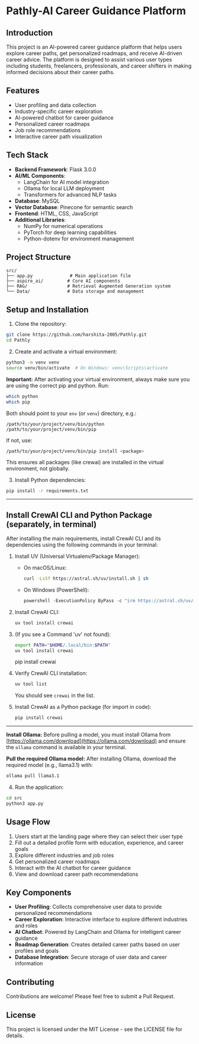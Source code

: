 # Pathly-AI Career Guidance Platform

## Introduction
This project is an AI-powered career guidance platform that helps users explore career paths, get personalized roadmaps, and receive AI-driven career advice. The platform is designed to assist various user types including students, freelancers, professionals, and career shifters in making informed decisions about their career paths.

## Features
- User profiling and data collection
- Industry-specific career exploration
- AI-powered chatbot for career guidance
- Personalized career roadmaps
- Job role recommendations
- Interactive career path visualization

## Tech Stack
- **Backend Framework**: Flask 3.0.0
- **AI/ML Components**:
  - LangChain for AI model integration
  - Ollama for local LLM deployment
  - Transformers for advanced NLP tasks
- **Database**: MySQL
- **Vector Database**: Pinecone for semantic search
- **Frontend**: HTML, CSS, JavaScript
- **Additional Libraries**:
  - NumPy for numerical operations
  - PyTorch for deep learning capabilities
  - Python-dotenv for environment management

## Project Structure
```
src/
├── app.py              # Main application file
├── aspire_ai/         # Core AI components
├── RAG/               # Retrieval Augmented Generation system
└── Data/              # Data storage and management
```

## Setup and Installation

1. Clone the repository:
```bash
git clone https://github.com/harshita-2005/Pathly.git
cd Pathly
```

2. Create and activate a virtual environment:
```bash
python3 -m venv venv
source venv/bin/activate  # On Windows: venv\Scripts\activate
```

**Important:**
After activating your virtual environment, always make sure you are using the correct pip and python. Run:
```bash
which python
which pip
```
Both should point to your `env` (or `venv`) directory, e.g.:
```
/path/to/your/project/venv/bin/python
/path/to/your/project/venv/bin/pip
```
If not, use:
```bash
/path/to/your/project/venv/bin/pip install <package>
```
This ensures all packages (like crewai) are installed in the virtual environment, not globally.

3. Install Python dependencies:
```bash
pip install -r requirements.txt
```

---

## Install CrewAI CLI and Python Package (separately, in terminal)

After installing the main requirements, install CrewAI CLI and its dependencies using the following commands in your terminal:

1. Install UV (Universal Virtualenv/Package Manager):
   - On macOS/Linux:
     ```bash
     curl -LsSf https://astral.sh/uv/install.sh | sh
     ```
   - On Windows (PowerShell):
     ```powershell
     powershell -ExecutionPolicy ByPass -c "irm https://astral.sh/uv/install.ps1 | iex"
     ```

2. Install CrewAI CLI:
   ```bash
   uv tool install crewai
   ```

3. (If you see a Command 'uv' not found):
   ```bash
   export PATH="$HOME/.local/bin:$PATH"
   uv tool install crewai
   ```
     pip install crewai
4. Verify CrewAI CLI installation:
   ```bash
   uv tool list
   ```
   You should see `crewai` in the list.

6. Install CrewAI as a Python package (for import in code):
   ```bash
   pip install crewai
   ```


---

**Install Ollama:**
Before pulling a model, you must install Ollama from [https://ollama.com/download](https://ollama.com/download) and ensure the `ollama` command is available in your terminal.

**Pull the required Ollama model:**
After installing Ollama, download the required model (e.g., llama3.1) with:
```bash
ollama pull llama3.1
```
4. Run the application:
```bash
cd src
python3 app.py
```

## Usage Flow
1. Users start at the landing page where they can select their user type
2. Fill out a detailed profile form with education, experience, and career goals
3. Explore different industries and job roles
4. Get personalized career roadmaps
5. Interact with the AI chatbot for career guidance
6. View and download career path recommendations

## Key Components
- **User Profiling**: Collects comprehensive user data to provide personalized recommendations
- **Career Exploration**: Interactive interface to explore different industries and roles
- **AI Chatbot**: Powered by LangChain and Ollama for intelligent career guidance
- **Roadmap Generation**: Creates detailed career paths based on user profiles and goals
- **Database Integration**: Secure storage of user data and career information

## Contributing
Contributions are welcome! Please feel free to submit a Pull Request.

## License
This project is licensed under the MIT License - see the LICENSE file for details.
